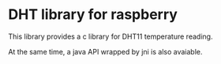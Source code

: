 # DHT library for raspberry

This library provides a c library for DHT11 temperature reading.

At the same time, a java API wrapped by jni is also avaiable.